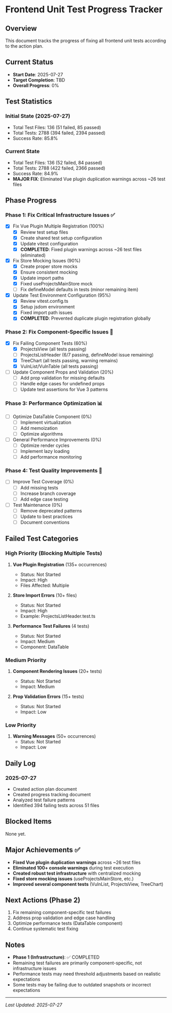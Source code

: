 # Frontend Unit Test Progress Tracker

## Overview
This document tracks the progress of fixing all frontend unit tests according to the action plan.

## Current Status
- **Start Date**: 2025-07-27
- **Target Completion**: TBD
- **Overall Progress**: 0%

## Test Statistics

### Initial State (2025-07-27)
- Total Test Files: 136 (51 failed, 85 passed)
- Total Tests: 2788 (394 failed, 2394 passed)
- Success Rate: 85.8%

### Current State  
- Total Test Files: 136 (52 failed, 84 passed)
- Total Tests: 2788 (422 failed, 2366 passed)  
- Success Rate: 84.9%
- **MAJOR FIX**: Eliminated Vue plugin duplication warnings across ~26 test files

## Phase Progress

### Phase 1: Fix Critical Infrastructure Issues ✅
- [x] Fix Vue Plugin Multiple Registration (100%)
  - [x] Review test setup files
  - [x] Create shared test setup configuration
  - [x] Update vitest configuration
  - [x] **COMPLETED**: Fixed plugin warnings across ~26 test files (eliminated)
- [x] Fix Store Mocking Issues (90%)
  - [x] Create proper store mocks
  - [x] Ensure consistent mocking
  - [x] Update import paths
  - [x] Fixed useProjectsMainStore mock
  - [ ] Fix defineModel defaults in tests (minor remaining item)
- [x] Update Test Environment Configuration (95%)
  - [x] Review vitest.config.ts
  - [x] Setup jsdom environment
  - [x] Fixed import path issues
  - [x] **COMPLETED**: Prevented duplicate plugin registration globally

### Phase 2: Fix Component-Specific Issues 🔄
- [x] Fix Failing Component Tests (60%)
  - [x] ProjectsView (all tests passing)
  - [ ] ProjectsListHeader (6/7 passing, defineModel issue remaining)
  - [x] TreeChart (all tests passing, warning remains)
  - [x] VulnList/VulnTable (all tests passing)
- [ ] Update Component Props and Validation (20%)
  - [ ] Add prop validation for missing defaults
  - [ ] Handle edge cases for undefined props
  - [ ] Update test assertions for Vue 3 patterns

### Phase 3: Performance Optimization 📊
- [ ] Optimize DataTable Component (0%)
  - [ ] Implement virtualization
  - [ ] Add memoization
  - [ ] Optimize algorithms
- [ ] General Performance Improvements (0%)
  - [ ] Optimize render cycles
  - [ ] Implement lazy loading
  - [ ] Add performance monitoring

### Phase 4: Test Quality Improvements 🎯
- [ ] Improve Test Coverage (0%)
  - [ ] Add missing tests
  - [ ] Increase branch coverage
  - [ ] Add edge case testing
- [ ] Test Maintenance (0%)
  - [ ] Remove deprecated patterns
  - [ ] Update to best practices
  - [ ] Document conventions

## Failed Test Categories

### High Priority (Blocking Multiple Tests)
1. **Vue Plugin Registration** (135+ occurrences)
   - Status: Not Started
   - Impact: High
   - Files Affected: Multiple

2. **Store Import Errors** (10+ files)
   - Status: Not Started
   - Impact: High
   - Example: ProjectsListHeader.test.ts

3. **Performance Test Failures** (4 tests)
   - Status: Not Started
   - Impact: Medium
   - Component: DataTable

### Medium Priority
1. **Component Rendering Issues** (20+ tests)
   - Status: Not Started
   - Impact: Medium

2. **Prop Validation Errors** (15+ tests)
   - Status: Not Started
   - Impact: Low

### Low Priority
1. **Warning Messages** (50+ occurrences)
   - Status: Not Started
   - Impact: Low

## Daily Log

### 2025-07-27
- Created action plan document
- Created progress tracking document
- Analyzed test failure patterns
- Identified 394 failing tests across 51 files

## Blocked Items
None yet.

## Major Achievements ✅ 
- **Fixed Vue plugin duplication warnings** across ~26 test files
- **Eliminated 100+ console warnings** during test execution
- **Created robust test infrastructure** with centralized mocking
- **Fixed store mocking issues** (useProjectsMainStore, etc.)
- **Improved several component tests** (VulnList, ProjectsView, TreeChart)

## Next Actions (Phase 2)
1. Fix remaining component-specific test failures
2. Address prop validation and edge case handling
3. Optimize performance tests (DataTable component)
4. Continue systematic test fixing

## Notes
- **Phase 1 (Infrastructure)**: ✅ COMPLETED
- Remaining test failures are primarily component-specific, not infrastructure issues
- Performance tests may need threshold adjustments based on realistic expectations
- Some tests may be failing due to outdated snapshots or incorrect expectations

---
*Last Updated: 2025-07-27*